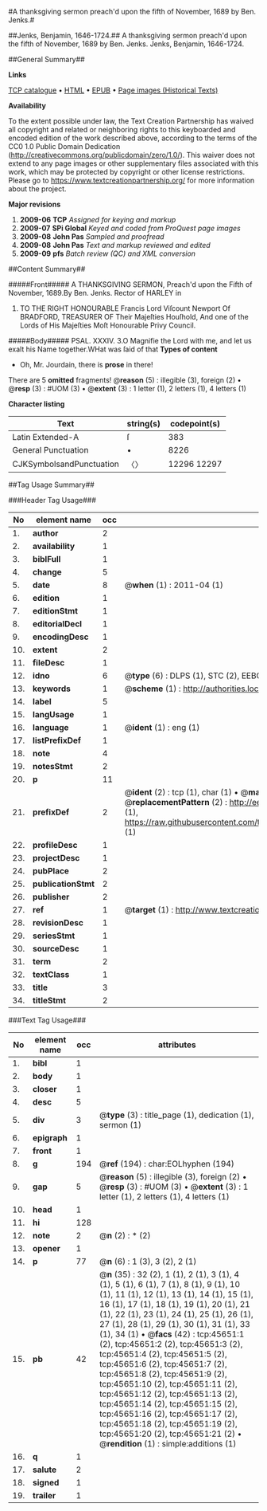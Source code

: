 #A thanksgiving sermon preach'd upon the fifth of November, 1689 by Ben. Jenks.#

##Jenks, Benjamin, 1646-1724.##
A thanksgiving sermon preach'd upon the fifth of November, 1689 by Ben. Jenks.
Jenks, Benjamin, 1646-1724.

##General Summary##

**Links**

[TCP catalogue](http://www.ota.ox.ac.uk/tcp/)  • 
[HTML](http://tei.it.ox.ac.uk/tcp/Texts-HTML/free/A46/A46792.html)  • 
[EPUB](http://tei.it.ox.ac.uk/tcp/Texts-EPUB/free/A46/A46792.epub) • 
[Page images (Historical Texts)](https://historicaltexts.jisc.ac.uk/eebo-10750147e)

**Availability**

To the extent possible under law, the Text Creation Partnership has waived all copyright and related or neighboring rights to this keyboarded and encoded edition of the work described above, according to the terms of the CC0 1.0 Public Domain Dedication (http://creativecommons.org/publicdomain/zero/1.0/). This waiver does not extend to any page images or other supplementary files associated with this work, which may be protected by copyright or other license restrictions. Please go to https://www.textcreationpartnership.org/ for more information about the project.

**Major revisions**

1. __2009-06__ __TCP__ *Assigned for keying and markup*
1. __2009-07__ __SPi Global__ *Keyed and coded from ProQuest page images*
1. __2009-08__ __John Pas__ *Sampled and proofread*
1. __2009-08__ __John Pas__ *Text and markup reviewed and edited*
1. __2009-09__ __pfs__ *Batch review (QC) and XML conversion*

##Content Summary##

#####Front#####
A THANKSGIVING SERMON, Preach'd upon the Fifth of November, 1689.By Ben. Jenks. Rector of HARLEY in 
1. TO THE RIGHT HONOURABLE Francis Lord Viſcount Newport Of BRADFORD, TREASURER OF Their Majeſties Houſhold, And one of the Lords of His Majeſties Moſt Honourable Privy Council.

#####Body#####
PSAL. XXXIV. 3.O Magnifie the Lord with me, and let us exalt his Name together.WHat was ſaid of that
**Types of content**

  * Oh, Mr. Jourdain, there is **prose** in there!

There are 5 **omitted** fragments! 
 @__reason__ (5) : illegible (3), foreign (2)  •  @__resp__ (3) : #UOM (3)  •  @__extent__ (3) : 1 letter (1), 2 letters (1), 4 letters (1)

**Character listing**


|Text|string(s)|codepoint(s)|
|---|---|---|
|Latin Extended-A|ſ|383|
|General Punctuation|•|8226|
|CJKSymbolsandPunctuation|〈〉|12296 12297|

##Tag Usage Summary##

###Header Tag Usage###

|No|element name|occ|attributes|
|---|---|---|---|
|1.|__author__|2||
|2.|__availability__|1||
|3.|__biblFull__|1||
|4.|__change__|5||
|5.|__date__|8| @__when__ (1) : 2011-04 (1)|
|6.|__edition__|1||
|7.|__editionStmt__|1||
|8.|__editorialDecl__|1||
|9.|__encodingDesc__|1||
|10.|__extent__|2||
|11.|__fileDesc__|1||
|12.|__idno__|6| @__type__ (6) : DLPS (1), STC (2), EEBO-CITATION (1), OCLC (1), VID (1)|
|13.|__keywords__|1| @__scheme__ (1) : http://authorities.loc.gov/ (1)|
|14.|__label__|5||
|15.|__langUsage__|1||
|16.|__language__|1| @__ident__ (1) : eng (1)|
|17.|__listPrefixDef__|1||
|18.|__note__|4||
|19.|__notesStmt__|2||
|20.|__p__|11||
|21.|__prefixDef__|2| @__ident__ (2) : tcp (1), char (1)  •  @__matchPattern__ (2) : ([0-9\-]+):([0-9IVX]+) (1), (.+) (1)  •  @__replacementPattern__ (2) : http://eebo.chadwyck.com/downloadtiff?vid=$1&page=$2 (1), https://raw.githubusercontent.com/textcreationpartnership/Texts/master/tcpchars.xml#$1 (1)|
|22.|__profileDesc__|1||
|23.|__projectDesc__|1||
|24.|__pubPlace__|2||
|25.|__publicationStmt__|2||
|26.|__publisher__|2||
|27.|__ref__|1| @__target__ (1) : http://www.textcreationpartnership.org/docs/. (1)|
|28.|__revisionDesc__|1||
|29.|__seriesStmt__|1||
|30.|__sourceDesc__|1||
|31.|__term__|2||
|32.|__textClass__|1||
|33.|__title__|3||
|34.|__titleStmt__|2||


###Text Tag Usage###

|No|element name|occ|attributes|
|---|---|---|---|
|1.|__bibl__|1||
|2.|__body__|1||
|3.|__closer__|1||
|4.|__desc__|5||
|5.|__div__|3| @__type__ (3) : title_page (1), dedication (1), sermon (1)|
|6.|__epigraph__|1||
|7.|__front__|1||
|8.|__g__|194| @__ref__ (194) : char:EOLhyphen (194)|
|9.|__gap__|5| @__reason__ (5) : illegible (3), foreign (2)  •  @__resp__ (3) : #UOM (3)  •  @__extent__ (3) : 1 letter (1), 2 letters (1), 4 letters (1)|
|10.|__head__|1||
|11.|__hi__|128||
|12.|__note__|2| @__n__ (2) : * (2)|
|13.|__opener__|1||
|14.|__p__|77| @__n__ (6) : 1 (3), 3 (2), 2 (1)|
|15.|__pb__|42| @__n__ (35) : 32 (2), 1 (1), 2 (1), 3 (1), 4 (1), 5 (1), 6 (1), 7 (1), 8 (1), 9 (1), 10 (1), 11 (1), 12 (1), 13 (1), 14 (1), 15 (1), 16 (1), 17 (1), 18 (1), 19 (1), 20 (1), 21 (1), 22 (1), 23 (1), 24 (1), 25 (1), 26 (1), 27 (1), 28 (1), 29 (1), 30 (1), 31 (1), 33 (1), 34 (1)  •  @__facs__ (42) : tcp:45651:1 (2), tcp:45651:2 (2), tcp:45651:3 (2), tcp:45651:4 (2), tcp:45651:5 (2), tcp:45651:6 (2), tcp:45651:7 (2), tcp:45651:8 (2), tcp:45651:9 (2), tcp:45651:10 (2), tcp:45651:11 (2), tcp:45651:12 (2), tcp:45651:13 (2), tcp:45651:14 (2), tcp:45651:15 (2), tcp:45651:16 (2), tcp:45651:17 (2), tcp:45651:18 (2), tcp:45651:19 (2), tcp:45651:20 (2), tcp:45651:21 (2)  •  @__rendition__ (1) : simple:additions (1)|
|16.|__q__|1||
|17.|__salute__|2||
|18.|__signed__|1||
|19.|__trailer__|1||
